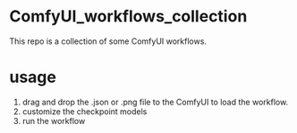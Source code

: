 # ComfyUI_workflows_collection

This repo is a collection of some ComfyUI workflows. 

# usage

1. drag and drop the .json or .png file to the ComfyUI to load the workflow.
2. customize the checkpoint models
3. run the workflow 

